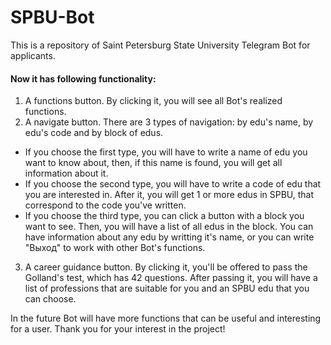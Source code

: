 # SPBU-Bot
This is a repository of Saint Petersburg State University Telegram Bot for applicants. 
#### Now it has following functionality:
1. A functions button. By clicking it, you will see all Bot's realized functions.
2. A navigate button. There are 3 types of navigation: by edu's name, by edu's code and by block of edus. 
  - If you choose the first type, you will have to write a name of edu you want to know about, then, if this name is found, you will get all information about it. 
  - If you choose the second type, you will have to write a code of edu that you are interested in. After it, you will get 1 or more edus in SPBU, that correspond to the code you've written.
  - If you choose the third type, you can click a button with a block you want to see. Then, you will have a list of all edus in the block. You can have information about any edu by writting it's name, or you can write "Выход" to work with other Bot's functions.
3. A career guidance button. By clicking it, you'll be offered to pass the Golland's test, which has 42 questions. After passing it, you will have a list of professions that are suitable for you and an SPBU edu that you can choose.

In the future Bot will have more functions that can be useful and interesting for a user. Thank you for your interest in the project!
